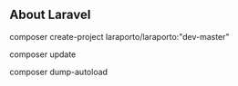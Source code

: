 
## About Laravel



composer create-project laraporto/laraporto:"dev-master"


composer update

composer dump-autoload

